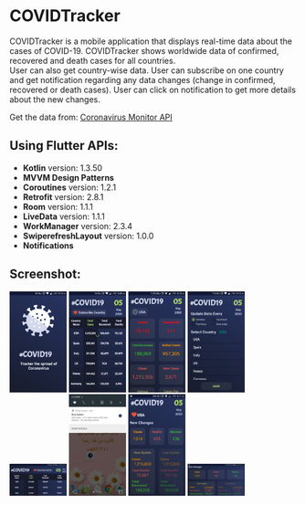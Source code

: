 # COVIDTracker

COVIDTracker is a mobile application that displays real-time data about the cases of COVID-19. 
COVIDTracker shows worldwide data of confirmed, recovered and death cases for all countries.   
User can also get country-wise data. 
User can subscribe on one country and get notification regarding any data changes (change in
confirmed, recovered or death cases). 
User can click on notification to get more details about the new changes.   

Get the data from: [Coronavirus Monitor API](https://rapidapi.com/astsiatsko/api/coronavirus-monitor)


## Using Flutter APIs:
- **Kotlin** version: 1.3.50
- **MVVM Design Patterns**
- **Coroutines** version: 1.2.1
- **Retrofit** version: 2.8.1
- **Room** version: 1.1.1
- **LiveData** version: 1.1.1
- **WorkManager** version: 2.3.4
- **SwiperefreshLayout** version: 1.0.0
- **Notifications**

## Screenshot:

<img src = "images/Screenshot_1-SplashScreen.jpg" width ="100">
<img src = "images/Screenshot_2-HomeScreen.jpg" width ="100">
<img src = "images/Screenshot_3-SubscribeScreen.jpg" width ="100">
<img src = "images/Screenshot_4-SelectCountryScreen.jpg" width ="100">
<img src = "images/Screenshot_5-HomeScreen_Land.jpg" width ="100">
<img src = "images/Screenshot_6-Notification.jpg" width ="100">
<img src = "images/Screenshot_7-NotificationScreen.jpg" width = "100"">
<img src = "images/Screenshot_8-NotificationScreen_Land.jpg" width = "100"">

